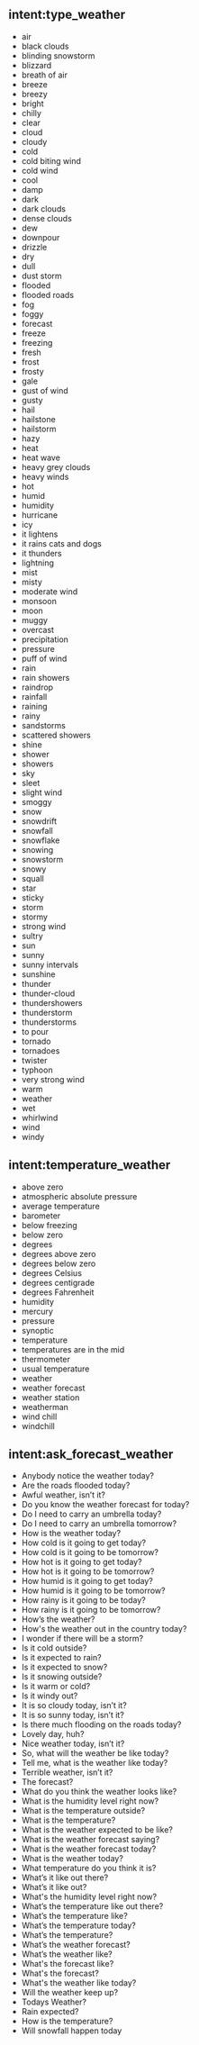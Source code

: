 ## intent:type_weather <!--type of weather.-->

- air
- black clouds
- blinding snowstorm
- blizzard
- breath of air
- breeze
- breezy
- bright
- chilly
- clear
- cloud
- cloudy
- cold
- cold biting wind
- cold wind
- cool
- damp
- dark
- dark clouds
- dense clouds
- dew
- downpour
- drizzle
- dry
- dull
- dust storm
- flooded
- flooded roads
- fog
- foggy
- forecast
- freeze
- freezing
- fresh
- frost
- frosty
- gale
- gust of wind
- gusty
- hail
- hailstone
- hailstorm
- hazy
- heat
- heat wave
- heavy grey clouds
- heavy winds
- hot
- humid
- humidity
- hurricane
- icy
- it lightens
- it rains cats and dogs
- it thunders
- lightning
- mist
- misty
- moderate wind
- monsoon
- moon
- muggy
- overcast
- precipitation
- pressure
- puff of wind
- rain
- rain showers
- raindrop
- rainfall
- raining
- rainy
- sandstorms
- scattered showers
- shine
- shower
- showers
- sky
- sleet
- slight wind
- smoggy
- snow
- snowdrift
- snowfall
- snowflake
- snowing
- snowstorm
- snowy
- squall
- star
- sticky
- storm
- stormy
- strong wind
- sultry
- sun
- sunny
- sunny intervals
- sunshine
- thunder
- thunder-cloud
- thundershowers
- thunderstorm
- thunderstorms
- to pour
- tornado
- tornadoes
- twister
- typhoon
- very strong wind
- warm
- weather
- wet
- whirlwind
- wind
- windy

## intent:temperature_weather <!--measurement of temperature.-->

- above zero
- atmospheric absolute pressure
- average temperature
- barometer
- below freezing
- below zero
- degrees
- degrees above zero
- degrees below zero
- degrees Celsius
- degrees centigrade
- degrees Fahrenheit
- humidity
- mercury
- pressure
- synoptic
- temperature
- temperatures are in the mid
- thermometer
- usual temperature
- weather
- weather forecast
- weather station
- weatherman
- wind chill
- windchill 

## intent:ask_forecast_weather <!--The user ask for the current weather forecast.-->

- Anybody notice the weather today?
- Are the roads flooded today?
- Awful weather, isn’t it?
- Do you know the weather forecast for today?
- Do I need to carry an umbrella today?
- Do I need to carry an umbrella tomorrow?
- How is the weather today?
- How cold is it going to get today?
- How cold is it going to be tomorrow?
- How hot is it going to get today?
- How hot is it going to be tomorrow?
- How humid is it going to get today?
- How humid is it going to be tomorrow?
- How rainy is it going to be today?
- How rainy is it going to be tomorrow?
- How’s the weather?
- How's the weather out in the country today?
- I wonder if there will be a storm?
- Is it cold outside?
- Is it expected to rain?
- Is it expected to snow?
- Is it snowing outside?
- Is it warm or cold?
- Is it windy out?
- It is so cloudy today, isn’t it?
- It is so sunny today, isn’t it?
- Is there much flooding on the roads today?
- Lovely day, huh?
- Nice weather today, isn’t it?
- So, what will the weather be like today?
- Tell me, what is the weather like today?
- Terrible weather, isn’t it?
- The forecast?
- What do you think the weather looks like?
- What is the humidity level right now?
- What is the temperature outside?
- What is the temperature?
- What is the weather expected to be like?
- What is the weather forecast saying?
- What is the weather forecast today?
- What is the weather today?
- What temperature do you think it is?
- What’s it like out there?
- What’s it like out?
- What's the humidity level right now?
- What’s the temperature like out there?
- What’s the temperature like?
- What’s the temperature today?
- What’s the temperature?
- What’s the weather forecast?
- What’s the weather like?
- What's the forecast like?
- What's the forecast?
- What's the weather like today?
- Will the weather keep up?
- Todays Weather?
- Rain expected?
- How is the temperature?
- Will snowfall happen today
